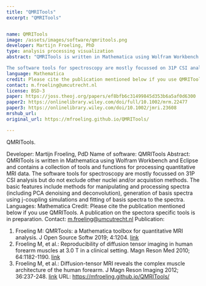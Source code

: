 ```yaml
---
title: "QMRITools"
excerpt: "QMRITools"


name: QMRITools
image: /assets/images/software/qmritools.png
developer: Martijn Froeling, PhD
type: analysis processing visualization
abstract: "QMRITools is written in Mathematica using Wolfram Workbench and Eclipse and contains a collection of tools and functions for processing quantitative MRI data.

The software tools for spectroscopy are mostly focussed on 31P CSI analysis but do not exclude other nuclei and/or acquistion methods. The basic features include methods for manipulating and processing spectra (including PCA denoising and deconvolution), generation of basis spectra using j-coupling simulations and fitting of basis spectra to the spectra."
language: Mathematica
credit: Please cite the publication mentioned below if you use QMRITools. A publication on the spectro specific tools is in preparation.
contact: m.froeling@umcutrecht.nl
license: BSD-3
paper: https://joss.theoj.org/papers/ef8bfb6c31499845d353b6a5af0d6300
paper2: https://onlinelibrary.wiley.com/doi/full/10.1002/mrm.22477
paper3: https://onlinelibrary.wiley.com/doi/10.1002/jmri.23608
mrshub_url:
original_url: https://mfroeling.github.io/QMRITools/

---
```


QMRITools.

Developer: Martijn Froeling, PdD
Name of software: QMRITools
Abstract: QMRITools is written in Mathematica using Wolfram Workbench and Eclipse and contains a collection of tools and functions for processing quantitative MRI data.
The software tools for spectroscopy are mostly focussed on 31P CSI analysis but do not exclude other nuclei and/or acquistion methods. The basic features include methods for
manipulating and processing spectra (including PCA denoising and deconvolution), generation of basis spectra using j-coupling simulations and fitting of basis spectra to the spectra.
Languages: Mathematica
Credit: Please cite the publication mentioned below if you use QMRITools. A publication on the spectora specific tools is in preparation.
Contact: m.froeling@umcutrecht.nl
Publication:
1.  Froeling M: QMRTools: a Mathematica toolbox for quantitative MRI
    analysis. J Open Source Softw 2019; 4:1204.
    [link](https://joss.theoj.org/papers/ef8bfb6c31499845d353b6a5af0d6300)
2.  Froeling M, et al.: Reproducibility of diffusion tensor imaging in
    human forearm muscles at 3.0 T in a clinical setting. Magn Reson Med
    2010; 64:1182-1190.
    [link](https://onlinelibrary.wiley.com/doi/full/10.1002/mrm.22477)
3.  Froeling M, et al.: Diffusion-tensor MRI reveals the complex muscle
    architecture of the human forearm. J Magn Reson Imaging 2012;
    36:237-248.
    [link](https://onlinelibrary.wiley.com/doi/10.1002/jmri.23608)
URL: https://mfroeling.github.io/QMRITools/
